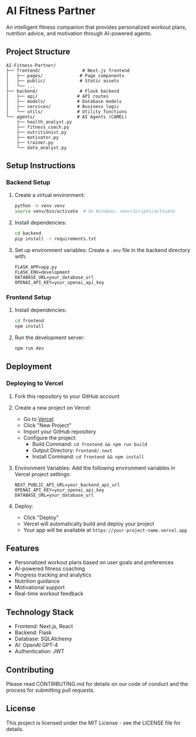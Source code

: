 # AI Fitness Partner

An intelligent fitness companion that provides personalized workout plans, nutrition advice, and motivation through AI-powered agents.

## Project Structure

```
AI-Fitness-Partner/
├── frontend/                # Next.js frontend
│   ├── pages/              # Page components
│   ├── public/             # Static assets
│   └── ...
├── backend/                # Flask backend
│   ├── api/               # API routes
│   ├── models/            # Database models
│   ├── services/          # Business logic
│   └── utils/             # Utility functions
└── agents/                # AI Agents (CAMEL)
    ├── health_analyst.py
    ├── fitness_coach.py
    ├── nutritionist.py
    ├── motivator.py
    ├── trainer.py
    └── data_analyst.py
```

## Setup Instructions

### Backend Setup
1. Create a virtual environment:
   ```bash
   python -m venv venv
   source venv/bin/activate  # On Windows: venv\Scripts\activate
   ```

2. Install dependencies:
   ```bash
   cd backend
   pip install -r requirements.txt
   ```

3. Set up environment variables:
   Create a `.env` file in the backend directory with:
   ```
   FLASK_APP=app.py
   FLASK_ENV=development
   DATABASE_URL=your_database_url
   OPENAI_API_KEY=your_openai_api_key
   ```

### Frontend Setup
1. Install dependencies:
   ```bash
   cd frontend
   npm install
   ```

2. Run the development server:
   ```bash
   npm run dev
   ```

## Deployment

### Deploying to Vercel

1. Fork this repository to your GitHub account

2. Create a new project on Vercel:
   - Go to [Vercel](https://vercel.com)
   - Click "New Project"
   - Import your GitHub repository
   - Configure the project:
     - Build Command: `cd frontend && npm run build`
     - Output Directory: `frontend/.next`
     - Install Command: `cd frontend && npm install`

3. Environment Variables:
   Add the following environment variables in Vercel project settings:
   ```
   NEXT_PUBLIC_API_URL=your_backend_api_url
   OPENAI_API_KEY=your_openai_api_key
   DATABASE_URL=your_database_url
   ```

4. Deploy:
   - Click "Deploy"
   - Vercel will automatically build and deploy your project
   - Your app will be available at `https://your-project-name.vercel.app`

## Features

- Personalized workout plans based on user goals and preferences
- AI-powered fitness coaching
- Progress tracking and analytics
- Nutrition guidance
- Motivational support
- Real-time workout feedback

## Technology Stack

- Frontend: Next.js, React
- Backend: Flask
- Database: SQLAlchemy
- AI: OpenAI GPT-4
- Authentication: JWT

## Contributing

Please read CONTRIBUTING.md for details on our code of conduct and the process for submitting pull requests.

## License

This project is licensed under the MIT License - see the LICENSE file for details.
